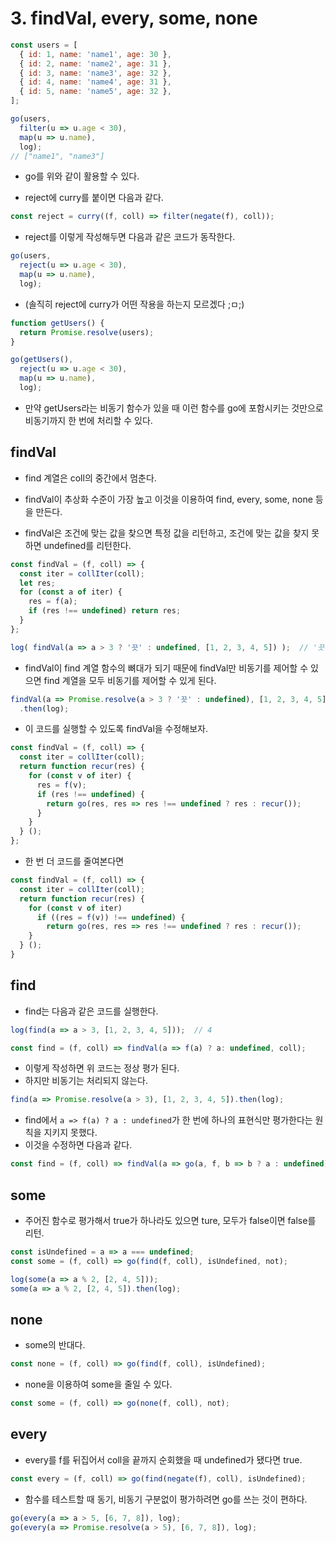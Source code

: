 # 3. findVal, every, some, none

```js
const users = [
  { id: 1, name: 'name1', age: 30 },
  { id: 2, name: 'name2', age: 31 },
  { id: 3, name: 'name3', age: 32 },
  { id: 4, name: 'name4', age: 31 },
  { id: 5, name: 'name5', age: 32 },
];

go(users,
  filter(u => u.age < 30),
  map(u => u.name),
  log);
// ["name1", "name3"]
```

- go를 위와 같이 활용할 수 있다.

- reject에 curry를 붙이면 다음과 같다.

```js
const reject = curry((f, coll) => filter(negate(f), coll));
```

- reject를 이렇게 작성해두면 다음과 같은 코드가 동작한다.

```js
go(users,
  reject(u => u.age < 30),
  map(u => u.name),
  log);
```

- (솔직히 reject에 curry가 어떤 작용을 하는지 모르겠다 ;ㅁ;)

```js
function getUsers() {
  return Promise.resolve(users);
}

go(getUsers(),
  reject(u => u.age < 30),
  map(u => u.name),
  log);
```

- 만약 getUsers라는 비동기 함수가 있을 때 이런 함수를 go에 포함시키는 것만으로 비동기까지 한 번에 처리할 수 있다.

## findVal

- find 계열은 coll의 중간에서 멈춘다.
- findVal이 추상화 수준이 가장 높고 이것을 이용하여 find, every, some, none 등을 만든다.

- findVal은 조건에 맞는 값을 찾으면 특정 값을 리턴하고, 조건에 맞는 값을 찾지 못하면 undefined를 리턴한다.

```js
const findVal = (f, coll) => {
  const iter = collIter(coll);
  let res;
  for (const a of iter) {
    res = f(a);
    if (res !== undefined) return res;
  }
};

log( findVal(a => a > 3 ? '끗' : undefined, [1, 2, 3, 4, 5]) );  // '끗'
```

- findVal이 find 계열 함수의 뼈대가 되기 때문에 findVal만 비동기를 제어할 수 있으면 find 계열을 모두 비동기를 제어할 수 있게 된다.

```js
findVal(a => Promise.resolve(a > 3 ? '끗' : undefined), [1, 2, 3, 4, 5])
  .then(log);
```

- 이 코드를 실행할 수 있도록 findVal을 수정해보자.

```js
const findVal = (f, coll) => {
  const iter = collIter(coll);
  return function recur(res) {
    for (const v of iter) {
      res = f(v);
      if (res !== undefined) {
        return go(res, res => res !== undefined ? res : recur());
      }
    }
  } ();
};
```

- 한 번 더 코드를 줄여본다면

```js
const findVal = (f, coll) => {
  const iter = collIter(coll);
  return function recur(res) {
    for (const v of iter)
      if ((res = f(v)) !== undefined) {
        return go(res, res => res !== undefined ? res : recur());
    }
  } ();
}
```

## find

- find는 다음과 같은 코드를 실행한다.

```js
log(find(a => a > 3, [1, 2, 3, 4, 5]));  // 4
```

```js
const find = (f, coll) => findVal(a => f(a) ? a: undefined, coll);
```

- 이렇게 작성하면 위 코드는 정상 평가 된다.
- 하지만 비동기는 처리되지 않는다.

```js
find(a => Promise.resolve(a > 3), [1, 2, 3, 4, 5]).then(log);
```

- find에서 `a => f(a) ? a : undefined`가 한 번에 하나의 표현식만 평가한다는 원칙을 지키지 못했다.
- 이것을 수정하면 다음과 같다.

```js
const find = (f, coll) => findVal(a => go(a, f, b => b ? a : undefined), coll);
```

## some

- 주어진 함수로 평가해서 true가 하나라도 있으면 ture, 모두가 false이면 false를 리턴.

```js
const isUndefined = a => a === undefined;
const some = (f, coll) => go(find(f, coll), isUndefined, not);
```

```js
log(some(a => a % 2, [2, 4, 5]));
some(a => a % 2, [2, 4, 5]).then(log);
```

## none

- some의 반대다.

```js
const none = (f, coll) => go(find(f, coll), isUndefined);
```

- none을 이용하여 some을 줄일 수 있다.

```js
const some = (f, coll) => go(none(f, coll), not);
```

## every

- every를 f를 뒤집어서 coll을 끝까지 순회했을 때 undefined가 됐다면 true.

```js
const every = (f, coll) => go(find(negate(f), coll), isUndefined);
```

- 함수를 테스트할 때 동기, 비동기 구분없이 평가하려면 go를 쓰는 것이 편하다.

```js
go(every(a => a > 5, [6, 7, 8]), log);
go(every(a => Promise.resolve(a > 5), [6, 7, 8]), log);
```
